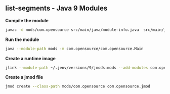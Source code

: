 list-segments - Java 9 Modules
---

**Compile the module**
```bash
javac -d mods/com.opensource src/main/java/module-info.java  src/main/java/com/opensource/Main.java src/main/java/com/opensource/file/FileTools.java src/main/java/com/opensource/color/Color.java
```
**Run the module**
```bash
java --module-path mods -m com.opensource/com.opensource.Main
```
**Create a runtime image**
```bash
jlink --module-path ~/.jenv/versions/9/jmods:mods --add-modules com.opensource --output output --launcher ls=com.opensource/com.opensource.Main
```
**Create a jmod file**
```bash
jmod create --class-path mods/com.opensource com.opensource.jmod
```
